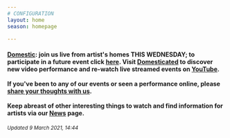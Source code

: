 ```yaml
---
# CONFIGURATION
layout: home
season: homepage

---
```

#### [Domestic](/current/2021-domestic): join us live from artist's homes THIS WEDNESDAY; to participate in a future event click <a href="http://domesticmcr.posthaven.com" target="_blank">here</a>. Visit <a href="http://domesticatedonline.org" target="_blank">Domesticated</a> to discover new video performance and re-watch live streamed events on <a href="http://bit.ly/YTwarnmcr" target="_blank">YouTube</a>.<br><br>If you've been to any of our events or seen a performance online, please <a href="http://bit.ly/warnmcrfeedback" target="_blank">share your thoughts with us</a>.<br><br>Keep abreast of other interesting things to watch and find information for artists via our [News](/news) page.        
<small>*Updated 9 March 2021, 14:44*</small>
